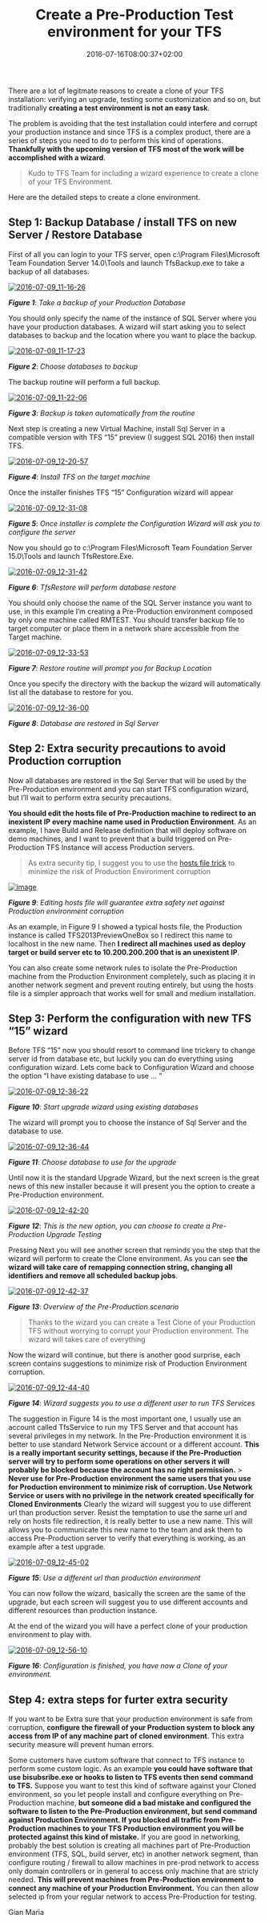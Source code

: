 ﻿---
title: "Create a Pre-Production  Test environment for your TFS"
description: ""
date: 2016-07-16T08:00:37+02:00
draft: false
tags: [Upgrade]
categories: [Team Foundation Server]
---
There are a lot of legitmate reasons to create a clone of your TFS installation: verifying an upgrade, testing some customization and so on, but traditionally  **creating a test environment is not an easy task**.

The problem is avoiding that the test installation could interfere and corrupt your production instance and since TFS is a complex product, there are a series of steps you need to do to perform this kind of operations.  **Thankfully with the upcoming version of TFS most of the work will be accomplished with a wizard**.

> Kudo to TFS Team for including a wizard experience to create a clone of your TFS Environment.

Here are the detailed steps to create a clone environment.

## 

## Step 1: Backup Database / install TFS on new Server / Restore Database

First of all you can login to your TFS server, open c:\Program Files\Microsoft Team Foundation Server 14.0\Tools and launch TfsBackup.exe to take a backup of all databases.

[![2016-07-09_11-16-26](http://www.codewrecks.com/blog/wp-content/uploads/2016/07/2016-07-09_11-16-26_thumb.jpg "2016-07-09_11-16-26")](http://www.codewrecks.com/blog/wp-content/uploads/2016/07/2016-07-09_11-16-26.jpg)

 ***Figure 1***: *Take a backup of your Production Database*

You should only specify the name of the instance of SQL Server where you have your production databases. A wizard will start asking you to select databases to backup and the location where you want to place the backup.

[![2016-07-09_11-17-23](http://www.codewrecks.com/blog/wp-content/uploads/2016/07/2016-07-09_11-17-23_thumb.jpg "2016-07-09_11-17-23")](http://www.codewrecks.com/blog/wp-content/uploads/2016/07/2016-07-09_11-17-23.jpg)

 ***Figure 2***: *Choose databases to backup*

The backup routine will perform a full backup.

[![2016-07-09_11-22-06](http://www.codewrecks.com/blog/wp-content/uploads/2016/07/2016-07-09_11-22-06_thumb.jpg "2016-07-09_11-22-06")](http://www.codewrecks.com/blog/wp-content/uploads/2016/07/2016-07-09_11-22-06.jpg)

 ***Figure 3***: *Backup is taken automatically from the routine*

Next step is creating a new Virtual Machine, install Sql Server in a compatible version with TFS “15” preview (I suggest SQL 2016) then install TFS.

[![2016-07-09_12-20-57](http://www.codewrecks.com/blog/wp-content/uploads/2016/07/2016-07-09_12-20-57_thumb.jpg "2016-07-09_12-20-57")](http://www.codewrecks.com/blog/wp-content/uploads/2016/07/2016-07-09_12-20-57.jpg)

 ***Figure 4***: *Install TFS on the target machine*

Once the installer finishes TFS “15” Configuration wizard will appear

[![2016-07-09_12-31-08](http://www.codewrecks.com/blog/wp-content/uploads/2016/07/2016-07-09_12-31-08_thumb.jpg "2016-07-09_12-31-08")](http://www.codewrecks.com/blog/wp-content/uploads/2016/07/2016-07-09_12-31-08.jpg)

 ***Figure 5***: *Once installer is complete the Configuration Wizard will ask you to configure the server*

Now you should go to c:\Program Files\Microsoft Team Foundation Server 15.0\Tools and launch TfsRestore.Exe.

[![2016-07-09_12-31-42](http://www.codewrecks.com/blog/wp-content/uploads/2016/07/2016-07-09_12-31-42_thumb.jpg "2016-07-09_12-31-42")](http://www.codewrecks.com/blog/wp-content/uploads/2016/07/2016-07-09_12-31-42.jpg)

 ***Figure 6***: *TfsRestore will perform database restore*

You should only choose the name of the SQL Server instance you want to use, in this example I’m creating a Pre-Production environment composed by only one machine called RMTEST. You should transfer backup file to target computer or place them in a network share accessible from the Target machine.

[![2016-07-09_12-33-53](http://www.codewrecks.com/blog/wp-content/uploads/2016/07/2016-07-09_12-33-53_thumb.jpg "2016-07-09_12-33-53")](http://www.codewrecks.com/blog/wp-content/uploads/2016/07/2016-07-09_12-33-53.jpg)

 ***Figure 7***: *Restore routine will prompt you for Backup Location*

Once you specify the directory with the backup the wizard will automatically list all the database to restore for you.

[![2016-07-09_12-36-00](http://www.codewrecks.com/blog/wp-content/uploads/2016/07/2016-07-09_12-36-00_thumb.jpg "2016-07-09_12-36-00")](http://www.codewrecks.com/blog/wp-content/uploads/2016/07/2016-07-09_12-36-00.jpg)

 ***Figure 8***: *Database are restored in Sql Server*

## Step 2: Extra security precautions to avoid Production corruption

Now all databases are restored in the Sql Server that will be used by the Pre-Production environment and you can start TFS configuration wizard, but I’ll wait to perform extra security precautions.

 **You should edit the hosts file of Pre-Production machine to redirect to an inexistent IP every machine name used in Production Environment**. As an example, I have Build and Release definition that will deploy software on demo machines, and I want to prevent that a build triggered on Pre-Production TFS Instance will access Production servers.

> As extra security tip, I suggest you to use the [hosts file trick](http://www.codewrecks.com/blog/index.php/2015/08/07/create-a-safe-clone-of-your-tfs-environment/) to minimize the risk of Production Environment corruption

[![image](http://www.codewrecks.com/blog/wp-content/uploads/2016/07/image_thumb-16.png "image")](http://www.codewrecks.com/blog/wp-content/uploads/2016/07/image-16.png)

 ***Figure 9***: *Editing hosts file will guarantee extra safety net against Production environment corruption*

As an example, in Figure 9 I showed a typical hosts file, the Production instance is called TFS2013PreviewOneBox so I redirect this name to localhost in the new name. Then **I redirect all machines used as deploy target or build server etc to 10.200.200.200 that is an unexistent IP**.

You can also create some network rules to isolate the Pre-Production machine from the Production Environment completely, such as placing it in another network segment and prevent routing entirely, but using the hosts file is a simpler approach that works well for small and medium installation.

## Step 3: Perform the configuration with new TFS “15” wizard

Before TFS “15” now you should resort to command line trickery to change server id from database etc, but luckily you can do everything using configuration wizard. Lets come back to Configuration Wizard and choose the option “I have existing database to use … “

[![2016-07-09_12-36-22](http://www.codewrecks.com/blog/wp-content/uploads/2016/07/2016-07-09_12-36-22_thumb.jpg "2016-07-09_12-36-22")](http://www.codewrecks.com/blog/wp-content/uploads/2016/07/2016-07-09_12-36-22.jpg)

 ***Figure 10***: *Start upgrade wizard using existing databases*

The wizard will prompt you to choose the instance of Sql Server and the database to use.

[![2016-07-09_12-36-44](http://www.codewrecks.com/blog/wp-content/uploads/2016/07/2016-07-09_12-36-44_thumb.jpg "2016-07-09_12-36-44")](http://www.codewrecks.com/blog/wp-content/uploads/2016/07/2016-07-09_12-36-44.jpg)

 ***Figure 11***: *Choose database to use for the upgrade*

Until now it is the standard Upgrade Wizard, but the next screen is the great news of this new installer because it will present you the option to create a Pre-Production environment.

[![2016-07-09_12-42-20](http://www.codewrecks.com/blog/wp-content/uploads/2016/07/2016-07-09_12-42-20_thumb.jpg "2016-07-09_12-42-20")](http://www.codewrecks.com/blog/wp-content/uploads/2016/07/2016-07-09_12-42-20.jpg)

 ***Figure 12***: *This is the new option, you can choose to create a Pre-Production Upgrade Testing*

Pressing Next you will see another screen that reminds you the step that the wizard will perform to create the Clone environment. As you can see  **the wizard will take care of remapping connection string, changing all identifiers and remove all scheduled backup jobs**.

[![2016-07-09_12-42-37](http://www.codewrecks.com/blog/wp-content/uploads/2016/07/2016-07-09_12-42-37_thumb.jpg "2016-07-09_12-42-37")](http://www.codewrecks.com/blog/wp-content/uploads/2016/07/2016-07-09_12-42-37.jpg)

 ***Figure 13***: *Overview of the Pre-Production scenario*

> Thanks to the wizard you can create a Test Clone of your Production TFS without worrying to corrupt your Production environment. The wizard will takes care of everything

Now the wizard will continue, but there is another good surprise, each screen contains suggestions to minimize risk of Production Environment corruption.

[![2016-07-09_12-44-40](http://www.codewrecks.com/blog/wp-content/uploads/2016/07/2016-07-09_12-44-40_thumb.jpg "2016-07-09_12-44-40")](http://www.codewrecks.com/blog/wp-content/uploads/2016/07/2016-07-09_12-44-40.jpg)

 ***Figure 14***: *Wizard suggests you to use a different user to run TFS Services*

The suggestion in Figure 14 is the most important one, I usually use an account called TfsService to run my TFS Server and that account has several privileges in my network. In the Pre-Production environment it is better to use standard Network Service account or a different account.  **This is a really important security settings, because if the Pre-Production server will try to perform some operations on other servers it will probably be blocked because the account has no right permission.** >  **Never use for Pre-Production environment the same users that you use for Production environment to minimize risk of corruption. Use Network Service or users with no privilege in the network created specifically for Cloned Environments** Clearly the wizard will suggest you to use different url than production server. Resist the temptation to use the same url and rely on hosts file redirection, it is really better to use a new name. This will allows you to communicate this new name to the team and ask them to access Pre-Production server to verify that everything is working, as an example after a test upgrade.

[![2016-07-09_12-45-02](http://www.codewrecks.com/blog/wp-content/uploads/2016/07/2016-07-09_12-45-02_thumb.jpg "2016-07-09_12-45-02")](http://www.codewrecks.com/blog/wp-content/uploads/2016/07/2016-07-09_12-45-02.jpg)

 ***Figure 15***: *Use a different url than production environment*

You can now follow the wizard, basically the screen are the same of the upgrade, but each screen will suggest you to use different accounts and different resources than production instance.

At the end of the wizard you will have a perfect clone of your production environment to play with.

[![2016-07-09_12-56-10](http://www.codewrecks.com/blog/wp-content/uploads/2016/07/2016-07-09_12-56-10_thumb.jpg "2016-07-09_12-56-10")](http://www.codewrecks.com/blog/wp-content/uploads/2016/07/2016-07-09_12-56-10.jpg)

 ***Figure 16***: *Configuration is finished, you have now a Clone of your environment.*

## Step 4: extra steps for furter extra security 

If you want to be Extra sure that your production environment is safe from corruption,  **configure the firewall of your Production system to block any access from IP of any machine part of cloned environment**. This extra security measure will prevent human errors.

Some customers have custom software that connect to TFS instance to perform some custom logic. As an example  **you could have software that use bisubsribe.exe or hooks to listen to TFS events then send command to TFS.** Suppose you want to test this kind of software against your Cloned environment, so you let people install and configure everything on Pre-Production machine,  **but someone did a bad mistake and configured the software to listen to the Pre-Production environment, but send command against Production Environment. If you blocked all traffic from Pre-Production machines to your TFS Production environment you will be protected against this kind of mistake.** If you are good in networking, probably the best solution is creating all machines part of Pre-Production environment (TFS, SQL, build server, etc) in another network segment, than configure routing / firewall to allow machines in pre-prod network to access only domain controllers or in general to access only machine that are stricly needed.  **This will prevent machines from Pre-Production environment to connect any machine of your Production Environment.** You can then allow selected ip from your regular network to access Pre-Production for testing.

Gian Maria
